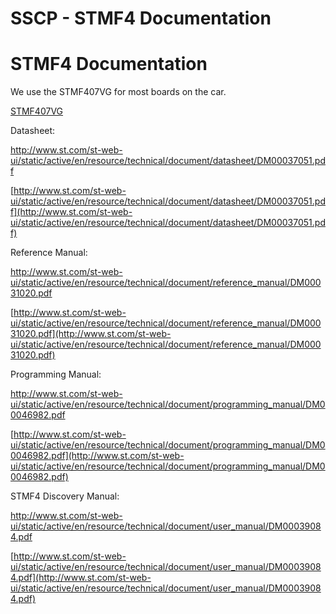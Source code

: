 # SSCP - STMF4 Documentation

# STMF4 Documentation

We use the STMF407VG for most boards on the car.

[ STMF407VG](http://www.st.com/web/catalog/mmc/FM141/SC1169/SS1577/LN11/PF252140?sc=internet/mcu/product/252140.jsp#)

Datasheet:

http://www.st.com/st-web-ui/static/active/en/resource/technical/document/datasheet/DM00037051.pdf

[http://www.st.com/st-web-ui/static/active/en/resource/technical/document/datasheet/DM00037051.pdf](http://www.st.com/st-web-ui/static/active/en/resource/technical/document/datasheet/DM00037051.pdf)

Reference Manual:

http://www.st.com/st-web-ui/static/active/en/resource/technical/document/reference_manual/DM00031020.pdf

[http://www.st.com/st-web-ui/static/active/en/resource/technical/document/reference_manual/DM00031020.pdf](http://www.st.com/st-web-ui/static/active/en/resource/technical/document/reference_manual/DM00031020.pdf)

Programming Manual:

http://www.st.com/st-web-ui/static/active/en/resource/technical/document/programming_manual/DM00046982.pdf

[http://www.st.com/st-web-ui/static/active/en/resource/technical/document/programming_manual/DM00046982.pdf](http://www.st.com/st-web-ui/static/active/en/resource/technical/document/programming_manual/DM00046982.pdf)

STMF4 Discovery Manual:

http://www.st.com/st-web-ui/static/active/en/resource/technical/document/user_manual/DM00039084.pdf

[http://www.st.com/st-web-ui/static/active/en/resource/technical/document/user_manual/DM00039084.pdf](http://www.st.com/st-web-ui/static/active/en/resource/technical/document/user_manual/DM00039084.pdf)

